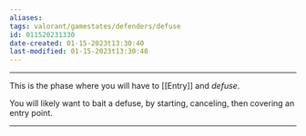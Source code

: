 ```yaml
---
aliases: 
tags: valorant/gamestates/defenders/defuse
id: 011520231330
date-created: 01-15-2023t13:30:40
last-modified: 01-15-2023t13:30:40
---
```

___
This is the phase where you will have to [[Entry]] and *defuse*.

You will likely want to bait a defuse, by starting, canceling, then covering an entry point.


___
